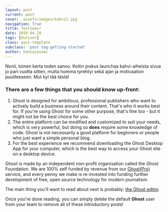 ```yaml
---
layout: post
current: post
cover:  assets/images/kahvi1.jpg
navigation: True
title: Testiwau!
date: 2018-04-20
tags: [Uutiset]
class: post-template
subclass: 'post tag-getting-started'
author: hennajasami
---
```


Nonii, toinen kerta toden sanoo. Koitin joskus launchaa kahvi-aiheista sivua jo pari vuotta sitten, mutta homma tyrehtyi sekä ajan ja motivaation puutteeseen. Mut kyl tää tästä!

### There are a few things that you should know up-front:
1. Ghost is designed for ambitious, professional publishers who want to actively build a business around their content. That's who it works best for. If you're using Ghost for some other purpose, that's fine too - but it might not be the best choice for you.
2. The entire platform can be modified and customized to suit your needs, which is very powerful, but doing so **does** require some knowledge of code. Ghost is not necessarily a good platform for beginners or people who just want a simple personal blog.
3. For the best experience we recommend downloading the Ghost Desktop App for your computer, which is the best way to access your Ghost site on a desktop device.


Ghost is made by an independent non-profit organisation called the Ghost Foundation. We are 100% self funded by revenue from our [Ghost(Pro)](https://ghost.org/pricing) service, and every penny we make is re-invested into funding further development of free, open source technology for modern journalism.

The main thing you'll want to read about next is probably: [the Ghost editor](https://demo.ghost.io/the-editor/).

Once you're done reading, you can simply delete the default **Ghost** user from your team to remove all of these introductory posts!
